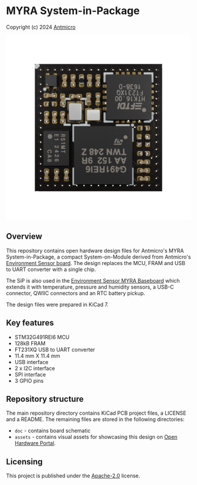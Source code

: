# MYRA System-in-Package
Copyright (c) 2024 [Antmicro](https://www.antmicro.com/)

![Visualization](assets/previews/orthoT.png)

## Overview

This repository contains open hardware design files for Antmicro's MYRA System-in-Package, a compact System-on-Module derived from Antmicro's [Environment Sensor board](https://github.com/antmicro/environment-sensor).
The design replaces the MCU, FRAM and USB to UART converter with a single chip.

The SiP is also used in the [Environment Sensor MYRA Baseboard](https://github.com/antmicro/environment-sensor-myra-baseboard) which extends it with temperature, pressure and humidity sensors, a USB-C connector, QWIIC connectors and an RTC battery pickup.

The design files were prepared in KiCad 7.

## Key features

* STM32G491REI6 MCU
* 128kB FRAM
* FT231XQ USB to UART converter
* 11.4 mm X 11.4 mm
* USB interface
* 2 x I2C interface
* SPI interface
* 3 GPIO pins

## Repository structure

The main repository directory contains KiCad PCB project files, a LICENSE and a README.
The remaining files are stored in the following directories:

* `doc` - contains board schematic
* `assets` - contains visual assets for showcasing this design on [Open Hardware Portal](https://openhardware.antmicro.com/boards/myra-sip/?tab=features&view=top-ortho).

## Licensing
This project is published under the [Apache-2.0](https://dev.antmicro.com/git/repositories/environment-sensor-myra-carrier-board/blob/main/LICENSE) license.
